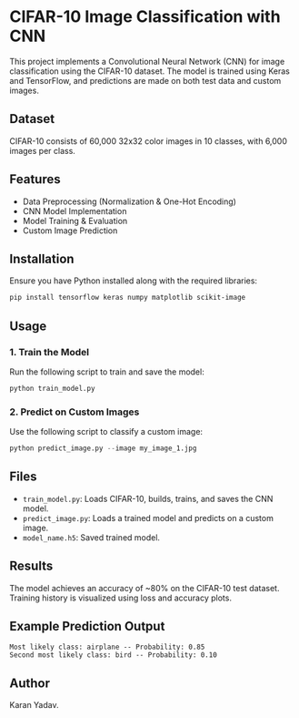 # CIFAR-10 Image Classification with CNN

This project implements a Convolutional Neural Network (CNN) for image classification using the CIFAR-10 dataset. The model is trained using Keras and TensorFlow, and predictions are made on both test data and custom images.

## Dataset
CIFAR-10 consists of 60,000 32x32 color images in 10 classes, with 6,000 images per class.

## Features
- Data Preprocessing (Normalization & One-Hot Encoding)
- CNN Model Implementation
- Model Training & Evaluation
- Custom Image Prediction

## Installation
Ensure you have Python installed along with the required libraries:

```sh
pip install tensorflow keras numpy matplotlib scikit-image
```

## Usage
### 1. Train the Model
Run the following script to train and save the model:
```python
python train_model.py
```

### 2. Predict on Custom Images
Use the following script to classify a custom image:
```python
python predict_image.py --image my_image_1.jpg
```

## Files
- `train_model.py`: Loads CIFAR-10, builds, trains, and saves the CNN model.
- `predict_image.py`: Loads a trained model and predicts on a custom image.
- `model_name.h5`: Saved trained model.

## Results
The model achieves an accuracy of ~80% on the CIFAR-10 test dataset. Training history is visualized using loss and accuracy plots.

## Example Prediction Output
```
Most likely class: airplane -- Probability: 0.85
Second most likely class: bird -- Probability: 0.10
```

## Author
Karan Yadav.
